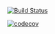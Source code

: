 [![Build Status](https://travis-ci.com/roschel/dscatalog-bootcamp-backend.svg?branch=main)](https://travis-ci.com/roschel/dscatalog-bootcamp-backend)

[![codecov](https://codecov.io/gh/roschel/dscatalog-bootcamp/branch/main/graph/badge.svg?token=59DK8IBJTA)](https://codecov.io/gh/roschel/dscatalog-bootcamp)
